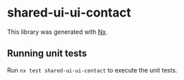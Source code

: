 # shared-ui-ui-contact

This library was generated with [Nx](https://nx.dev).

## Running unit tests

Run `nx test shared-ui-ui-contact` to execute the unit tests.

